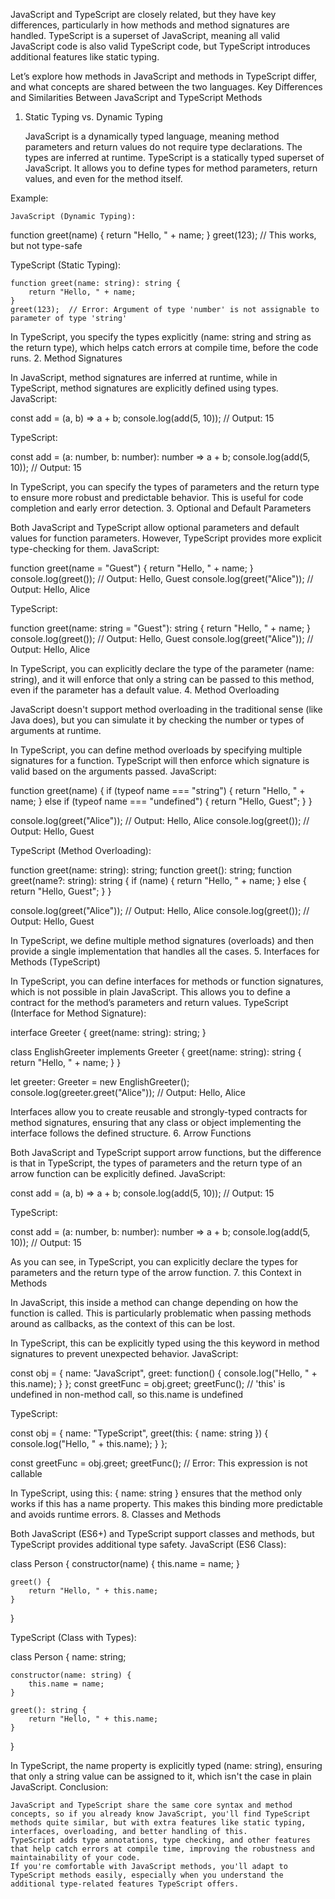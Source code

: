 JavaScript and TypeScript are closely related, but they have key differences, particularly in how methods and method signatures are handled. TypeScript is a superset of JavaScript, meaning all valid JavaScript code is also valid TypeScript code, but TypeScript introduces additional features like static typing.

Let’s explore how methods in JavaScript and methods in TypeScript differ, and what concepts are shared between the two languages.
Key Differences and Similarities Between JavaScript and TypeScript Methods

1. Static Typing vs. Dynamic Typing

   JavaScript is a dynamically typed language, meaning method parameters and return values do not require type declarations. The types are inferred at runtime.
   TypeScript is a statically typed superset of JavaScript. It allows you to define types for method parameters, return values, and even for the method itself.

Example:

    JavaScript (Dynamic Typing):

function greet(name) {
return "Hello, " + name;
}
greet(123); // This works, but not type-safe

TypeScript (Static Typing):

    function greet(name: string): string {
        return "Hello, " + name;
    }
    greet(123);  // Error: Argument of type 'number' is not assignable to parameter of type 'string'

In TypeScript, you specify the types explicitly (name: string and string as the return type), which helps catch errors at compile time, before the code runs. 2. Method Signatures

In JavaScript, method signatures are inferred at runtime, while in TypeScript, method signatures are explicitly defined using types.
JavaScript:

const add = (a, b) => a + b;
console.log(add(5, 10)); // Output: 15

TypeScript:

const add = (a: number, b: number): number => a + b;
console.log(add(5, 10)); // Output: 15

In TypeScript, you can specify the types of parameters and the return type to ensure more robust and predictable behavior. This is useful for code completion and early error detection. 3. Optional and Default Parameters

Both JavaScript and TypeScript allow optional parameters and default values for function parameters. However, TypeScript provides more explicit type-checking for them.
JavaScript:

function greet(name = "Guest") {
return "Hello, " + name;
}
console.log(greet()); // Output: Hello, Guest
console.log(greet("Alice")); // Output: Hello, Alice

TypeScript:

function greet(name: string = "Guest"): string {
return "Hello, " + name;
}
console.log(greet()); // Output: Hello, Guest
console.log(greet("Alice")); // Output: Hello, Alice

In TypeScript, you can explicitly declare the type of the parameter (name: string), and it will enforce that only a string can be passed to this method, even if the parameter has a default value. 4. Method Overloading

JavaScript doesn't support method overloading in the traditional sense (like Java does), but you can simulate it by checking the number or types of arguments at runtime.

In TypeScript, you can define method overloads by specifying multiple signatures for a function. TypeScript will then enforce which signature is valid based on the arguments passed.
JavaScript:

function greet(name) {
if (typeof name === "string") {
return "Hello, " + name;
} else if (typeof name === "undefined") {
return "Hello, Guest";
}
}

console.log(greet("Alice")); // Output: Hello, Alice
console.log(greet()); // Output: Hello, Guest

TypeScript (Method Overloading):

function greet(name: string): string;
function greet(): string;
function greet(name?: string): string {
if (name) {
return "Hello, " + name;
} else {
return "Hello, Guest";
}
}

console.log(greet("Alice")); // Output: Hello, Alice
console.log(greet()); // Output: Hello, Guest

In TypeScript, we define multiple method signatures (overloads) and then provide a single implementation that handles all the cases. 5. Interfaces for Methods (TypeScript)

In TypeScript, you can define interfaces for methods or function signatures, which is not possible in plain JavaScript. This allows you to define a contract for the method’s parameters and return values.
TypeScript (Interface for Method Signature):

interface Greeter {
greet(name: string): string;
}

class EnglishGreeter implements Greeter {
greet(name: string): string {
return "Hello, " + name;
}
}

let greeter: Greeter = new EnglishGreeter();
console.log(greeter.greet("Alice")); // Output: Hello, Alice

Interfaces allow you to create reusable and strongly-typed contracts for method signatures, ensuring that any class or object implementing the interface follows the defined structure. 6. Arrow Functions

Both JavaScript and TypeScript support arrow functions, but the difference is that in TypeScript, the types of parameters and the return type of an arrow function can be explicitly defined.
JavaScript:

const add = (a, b) => a + b;
console.log(add(5, 10)); // Output: 15

TypeScript:

const add = (a: number, b: number): number => a + b;
console.log(add(5, 10)); // Output: 15

As you can see, in TypeScript, you can explicitly declare the types for parameters and the return type of the arrow function. 7. this Context in Methods

In JavaScript, this inside a method can change depending on how the function is called. This is particularly problematic when passing methods around as callbacks, as the context of this can be lost.

In TypeScript, this can be explicitly typed using the this keyword in method signatures to prevent unexpected behavior.
JavaScript:

const obj = {
name: "JavaScript",
greet: function() {
console.log("Hello, " + this.name);
}
};
const greetFunc = obj.greet;
greetFunc(); // 'this' is undefined in non-method call, so this.name is undefined

TypeScript:

const obj = {
name: "TypeScript",
greet(this: { name: string }) {
console.log("Hello, " + this.name);
}
};

const greetFunc = obj.greet;
greetFunc(); // Error: This expression is not callable

In TypeScript, using this: { name: string } ensures that the method only works if this has a name property. This makes this binding more predictable and avoids runtime errors. 8. Classes and Methods

Both JavaScript (ES6+) and TypeScript support classes and methods, but TypeScript provides additional type safety.
JavaScript (ES6 Class):

class Person {
constructor(name) {
this.name = name;
}

    greet() {
        return "Hello, " + this.name;
    }

}

TypeScript (Class with Types):

class Person {
name: string;

    constructor(name: string) {
        this.name = name;
    }

    greet(): string {
        return "Hello, " + this.name;
    }

}

In TypeScript, the name property is explicitly typed (name: string), ensuring that only a string value can be assigned to it, which isn't the case in plain JavaScript.
Conclusion:

    JavaScript and TypeScript share the same core syntax and method concepts, so if you already know JavaScript, you'll find TypeScript methods quite similar, but with extra features like static typing, interfaces, overloading, and better handling of this.
    TypeScript adds type annotations, type checking, and other features that help catch errors at compile time, improving the robustness and maintainability of your code.
    If you're comfortable with JavaScript methods, you'll adapt to TypeScript methods easily, especially when you understand the additional type-related features TypeScript offers.
